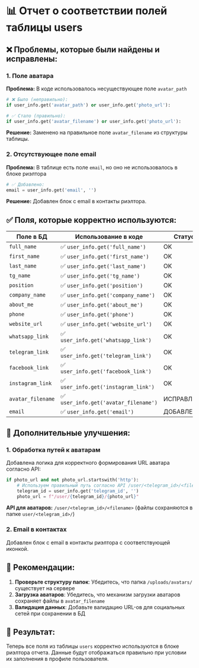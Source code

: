 # 📊 Отчет о соответствии полей таблицы users

## ❌ Проблемы, которые были найдены и исправлены:

### 1. Поле аватара
**Проблема:** В коде использовалось несуществующее поле `avatar_path`
```python
# ❌ Было (неправильно):
if user_info.get('avatar_path') or user_info.get('photo_url'):

# ✅ Стало (правильно):
if user_info.get('avatar_filename') or user_info.get('photo_url'):
```

**Решение:** Заменено на правильное поле `avatar_filename` из структуры таблицы.

### 2. Отсутствующее поле email
**Проблема:** В таблице есть поле `email`, но оно не использовалось в блоке риэлтора
```python
# ✅ Добавлено:
email = user_info.get('email', '')
```

**Решение:** Добавлен блок с email в контакты риэлтора.

## ✅ Поля, которые корректно используются:

| Поле в БД | Использование в коде | Статус |
|-----------|---------------------|--------|
| `full_name` | ✅ `user_info.get('full_name')` | OK |
| `first_name` | ✅ `user_info.get('first_name')` | OK |
| `last_name` | ✅ `user_info.get('last_name')` | OK |
| `tg_name` | ✅ `user_info.get('tg_name')` | OK |
| `position` | ✅ `user_info.get('position')` | OK |
| `company_name` | ✅ `user_info.get('company_name')` | OK |
| `about_me` | ✅ `user_info.get('about_me')` | OK |
| `phone` | ✅ `user_info.get('phone')` | OK |
| `website_url` | ✅ `user_info.get('website_url')` | OK |
| `whatsapp_link` | ✅ `user_info.get('whatsapp_link')` | OK |
| `telegram_link` | ✅ `user_info.get('telegram_link')` | OK |
| `facebook_link` | ✅ `user_info.get('facebook_link')` | OK |
| `instagram_link` | ✅ `user_info.get('instagram_link')` | OK |
| `avatar_filename` | ✅ `user_info.get('avatar_filename')` | ИСПРАВЛЕНО |
| `email` | ✅ `user_info.get('email')` | ДОБАВЛЕНО |

## 🔧 Дополнительные улучшения:

### 1. Обработка путей к аватарам
Добавлена логика для корректного формирования URL аватара согласно API:
```python
if photo_url and not photo_url.startswith('http'):
    # Используем правильный путь согласно API /user/<telegram_id>/<filename>
    telegram_id = user_info.get('telegram_id', '')
    photo_url = f"/user/{telegram_id}/{photo_url}"
```

**API для аватаров:** `/user/<telegram_id>/<filename>` (файлы сохраняются в папке `user/<telegram_id>/`)

### 2. Email в контактах
Добавлен блок с email в контакты риэлтора с соответствующей иконкой.

## 📝 Рекомендации:

1. **Проверьте структуру папок**: Убедитесь, что папка `/uploads/avatars/` существует на сервере
2. **Загрузка аватаров**: Убедитесь, что механизм загрузки аватаров сохраняет файлы в `avatar_filename`
3. **Валидация данных**: Добавьте валидацию URL-ов для социальных сетей при сохранении в БД

## 🎯 Результат:

Теперь все поля из таблицы `users` корректно используются в блоке риэлтора отчета. Данные будут отображаться правильно при условии их заполнения в профиле пользователя.
